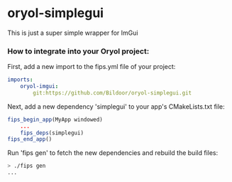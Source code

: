 # oryol-simplegui
This is just a super simple wrapper for ImGui

### How to integrate into your Oryol project:

First, add a new import to the fips.yml file of your project:

```yaml
imports:
    oryol-imgui:
        git:https://github.com/Bildoor/oryol-simplegui.git
```

Next, add a new dependency 'simplegui' to your app's CMakeLists.txt file:

```cmake
fips_begin_app(MyApp windowed)
    ...
    fips_deps(simplegui)
fips_end_app()
```

Run 'fips gen' to fetch the new dependencies and rebuild the build files:

```bash
> ./fips gen
...
```
